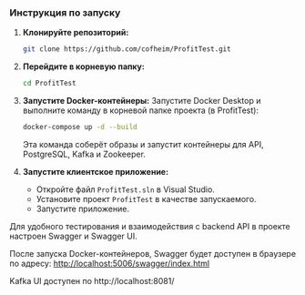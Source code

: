 ### Инструкция по запуску
1. **Клонируйте репозиторий:**
   ```sh
   git clone https://github.com/cofheim/ProfitTest.git
   ```
2. **Перейдите в корневую папку:**
   ```sh
   cd ProfitTest
   ```

3. **Запустите Docker-контейнеры:**
   Запустите Docker Desktop и выполните команду в корневой папке проекта (в ProfitTest):
   ```sh
   docker-compose up -d --build
   ```
   Эта команда соберёт образы и запустит контейнеры для API, PostgreSQL, Kafka и Zookeeper.

4. **Запустите клиентское приложение:**
   - Откройте файл `ProfitTest.sln` в Visual Studio.
   - Установите проект `ProfitTest` в качестве запускаемого.
   - Запустите приложение.

Для удобного тестирования и взаимодействия с backend API в проекте настроен Swagger и Swagger UI.

После запуска Docker-контейнеров, Swagger будет доступен в браузере по адресу:
[http://localhost:5006/swagger/index.html](http://localhost:5006/swagger/index.html)

Kafka UI доступен по http://localhost:8081/